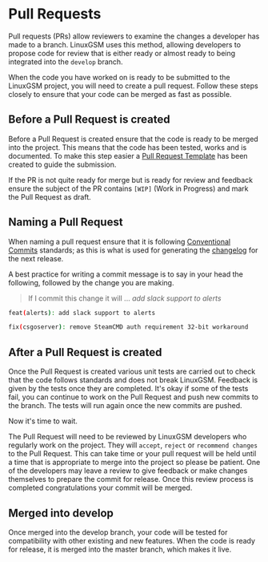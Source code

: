 # Pull Requests

Pull requests (PRs) allow reviewers to examine the changes a developer has made to a branch. LinuxGSM uses this method, allowing developers to propose code for review that is either ready or almost ready to being integrated into the `develop` branch.

When the code you have worked on is ready to be submitted to the LinuxGSM project, you will need to create a pull request. Follow these steps closely to ensure that your code can be merged as fast as possible.

## Before a Pull Request is created

Before a Pull Request is created ensure that the code is ready to be merged into the project. This means that the code has been tested, works and is documented. To make this step easier a [Pull Request Template](https://github.com/GameServerManagers/LinuxGSM/blob/master/.github/pull_request_template.md) has been created to guide the submission.

If the PR is not quite ready for merge but is ready for review and feedback ensure the subject of the PR contains `[WIP]` (Work in Progress) and mark the Pull Request as draft.

## Naming a Pull Request

When naming a pull request ensure that it is following [Conventional Commits](https://www.conventionalcommits.org/) standards; as this is what is used for generating the [changelog](https://github.com/GameServerManagers/LinuxGSM/releases) for the next release.

A best practice for writing a commit message is to say in your head the following, followed by the change you are making.

> If I commit this change it will ... _add slack support to alerts_

```bash
feat(alerts): add slack support to alerts
```

```bash
fix(csgoserver): remove SteamCMD auth requirement 32-bit workaround
```

## After a Pull Request is created

Once the Pull Request is created various unit tests are carried out to check that the code follows standards and does not break LinuxGSM. Feedback is given by the tests once they are completed. It's okay if some of the tests fail, you can continue to work on the Pull Request and push new commits to the branch. The tests will run again once the new commits are pushed.

Now it's time to wait.

The Pull Request will need to be reviewed by LinuxGSM developers who regularly work on the project. They will `accept`, `reject` or `recommend changes` to the Pull Request. This can take time or your pull request will be held until a time that is appropriate to merge into the project so please be patient. One of the developers may leave a review to give feedback or make changes themselves to prepare the commit for release. Once this review process is completed congratulations your commit will be merged.

## Merged into develop

Once merged into the develop branch, your code will be tested for compatibility with other existing and new features. When the code is ready for release, it is merged into the master branch, which makes it live.
